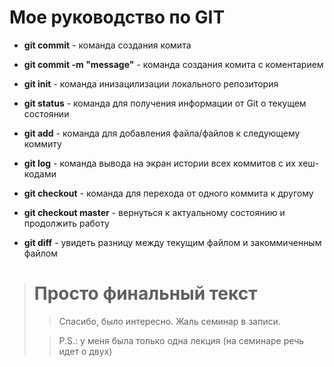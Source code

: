 # Мое руководство по GIT

+ **git commit** - команда создания комита

+ **git commit -m "message"** - команда создания комита с коментарием 

+ **git init** - команда инизацилизации локального репозитория

+ **git status** - команда для получения информации от Git о текущем состоянии

+ **git add** - команда для добавления файла/файлов к следующему коммиту

+ **git log** - команда вывода на экран истории всех коммитов с их хеш-кодами

+ **git checkout** - команда для перехода от одного коммита к другому

+ **git checkout master** - вернуться к актуальному состоянию и продолжить работу

+ **git diff** - увидеть разницу между текущим файлом и закоммиченным файлом

># Просто финальный текст
>> Спасибо, было интересно. Жаль семинар в записи.
>
>>P.S.: у меня была только одна лекция (на семинаре речь идет о двух)


